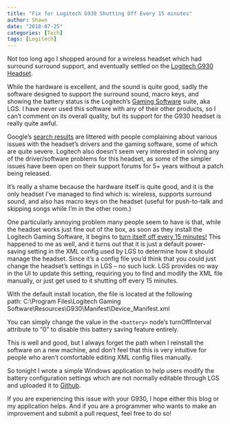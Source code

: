```yaml
---
title: "Fix for Logitech G930 Shutting Off Every 15 minutes"
author: Shawn
date: "2018-07-25"
categories: [Tech]
tags: [Logitech]
---
```


Not too long ago I shopped around for a wireless headset which had surround surround support, and eventually settled on the [Logitech G930 Headset](http://www.amazon.com/gp/product/B003VANOFY/ref=as_li_tl?ie=UTF8&camp=1789&creative=9325&creativeASIN=B003VANOFY&linkCode=as2&tag=danscod07-20&linkId=GWSRFWBFHMSUZJPA "Logitech G930 headset").

While the hardware is excellent, and the sound is quite good, sadly the software designed to support the surround sound, macro keys, and showing the battery status is the Logitech’s [Gaming Software](http://support.logitech.com/en_gb/software/lgs "Logitech Gaming Software") suite, aka LGS. I have never used this software with any of their other products, so I can’t comment on its overall quality, but its support for the G930 headset is really quite awful.

Google’s [search results](https://www.google.com/webhp?sourceid=chrome-instant&ion=1&espv=2&ie=UTF-8#q=g930+problem "Logitech Search") are littered with people complaining about various issues with the headset’s drivers and the gaming software, some of which are quite severe. Logitech also doesn’t seem very interested in solving any of the driver/software problems for this headset, as some of the simpler issues have been open on their support forums for 5+ years without a patch being released.

It’s really a shame because the hardware itself is quite good, and it is the only headset I’ve managed to find which is: wireless, supports surround sound, and also has macro keys on the headset (useful for push-to-talk and skipping songs while I’m in the other room.)

One particularly annoying problem many people seem to have is that, while the headset works just fine out of the box, as soon as they install the Logitech Gaming Software, it begins to [turn itself off every 15 minutes!](https://forums.logitech.com/t5/Logitech-G-Headsets/G930-headset-auto-shut-off/td-p/504096 "Logitech Support Forums") This happened to me as well, and it turns out that it is just a default power-saving setting in the XML config used by LGS to determine how it should manage the headset. Since it’s a config file you’d think that you could just change the headset’s settings in LGS – no such luck. LGS provides no way in the UI to update this setting, requiring you to find and modify the XML file manually, or just get used to it shutting off every 15 minutes.

With the default install location, the file is located at the following path: C:\\Program Files\\Logitech Gaming Software\\Resources\\G930\\Manifest\\Device_Manifest.xml

You can simply change the value in the `<battery>` node’s turnOffInterval attribute to “0” to disable this battery saving feature entirely.

This is well and good, but I always forget the path when I reinstall the software on a new machine, and don’t feel that this is very intuitive for people who aren’t comfortable editing XML config files manually.

So tonight I wrote a simple Windows application to help users modify the battery configuration settings which are not normally editable through LGS and uploaded it to [Github](https://github.com/JessieArr/LogitechG930Fix "https://github.com/JessieArr/LogitechG930Fix").

If you are experiencing this issue with your G930, I hope either this blog or my application helps. And if you are a programmer who wants to make an improvement and submit a pull request, feel free to do so!
